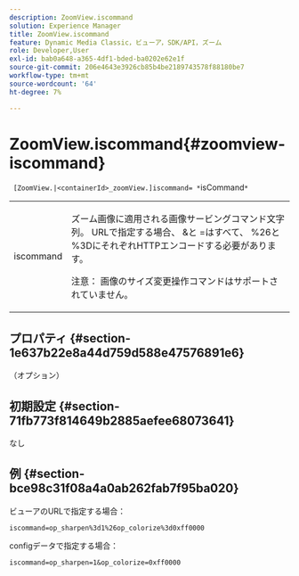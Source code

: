 ```yaml
---
description: ZoomView.iscommand
solution: Experience Manager
title: ZoomView.iscommand
feature: Dynamic Media Classic，ビューア，SDK/API，ズーム
role: Developer,User
exl-id: bab0a648-a365-4df1-bded-ba0202e62e1f
source-git-commit: 206e4643e3926cb85b4be2189743578f88180be7
workflow-type: tm+mt
source-wordcount: '64'
ht-degree: 7%

---
```


# ZoomView.iscommand{#zoomview-iscommand}

` [ZoomView.|<containerId>_zoomView.]iscommand= *`isCommand`*`

<table id="table_06B5F795889E402FB6BCEA4D882E1422"> 
 <tbody> 
  <tr> 
   <td colname="col1"> <p> <span class="codeph"><span class="varname"> iscommand</span></span> </p> </td> 
   <td colname="col2"> <p> ズーム画像に適用される画像サービングコマンド文字列。 URLで指定する場合、 <span class="codeph"> &amp;</span>と<span class="codeph"> =</span>はすべて、 <span class="codeph"> %26</span>と<span class="codeph"> %3D</span>にそれぞれHTTPエンコードする必要があります。 </p> <p> <p>注意： 画像のサイズ変更操作コマンドはサポートされていません。 </p> </p> </td> 
  </tr> 
 </tbody> 
</table>

## プロパティ {#section-1e637b22e8a44d759d588e47576891e6}

（オプション）

## 初期設定 {#section-71fb773f814649b2885aefee68073641}

なし

## 例 {#section-bce98c31f08a4a0ab262fab7f95ba020}

ビューアのURLで指定する場合：

`iscommand=op_sharpen%3d1%26op_colorize%3d0xff0000`

configデータで指定する場合：

`iscommand=op_sharpen=1&op_colorize=0xff0000`
